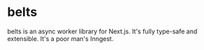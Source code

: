 # belts
belts is an async worker library for Next.js. It's fully type-safe and extensible. It's a poor man's Inngest.